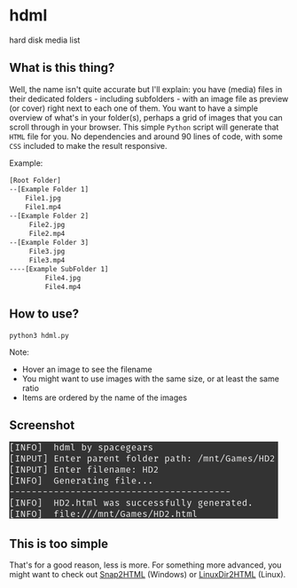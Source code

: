 # hdml
hard disk media list

## What is this thing?
Well, the name isn't quite accurate but I'll explain: you have (media) files in their dedicated folders - including subfolders - with an image file as preview (or cover) right next to each one of them. You want to have a simple overview of what's in your folder(s), perhaps a grid of images that you can scroll through in your browser. This simple `Python` script will generate that `HTML` file for you. No dependencies and around 90 lines of code, with some `CSS` included to make the result responsive.

Example:

    [Root Folder]
    --[Example Folder 1]
        File1.jpg
        File1.mp4
    --[Example Folder 2]
         File2.jpg
         File2.mp4
    --[Example Folder 3]
         File3.jpg
         File3.mp4
    ----[Example SubFolder 1]
             File4.jpg
             File4.mp4

## How to use?
    python3 hdml.py

Note:
* Hover an image to see the filename
* You might want to use images with the same size, or at least the same ratio
* Items are ordered by the name of the images

## Screenshot
![Screenshot](https://github.com/spacegears/hdml/blob/main/hdml.png)

## This is too simple
That's for a good reason, less is more. For something more advanced, you might want to check out [Snap2HTML](https://github.com/rlv-dan/Snap2HTML) (Windows) or [LinuxDir2HTML](https://github.com/homeisfar/LinuxDir2HTML) (Linux).
